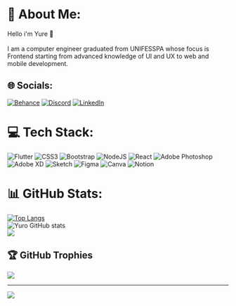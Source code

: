 # 💫 About Me:
Hello i'm Yure 👾<br><br>I am a computer engineer graduated from UNIFESSPA whose focus is Frontend starting from advanced knowledge of UI and UX to web and mobile development. <br>


## 🌐 Socials:
[![Behance](https://img.shields.io/badge/Behance-1769ff?logo=behance&logoColor=white)](https://behance.net/yurosilva) [![Discord](https://img.shields.io/badge/Discord-%237289DA.svg?logo=discord&logoColor=white)](https://discord.gg/yures1lva) [![LinkedIn](https://img.shields.io/badge/LinkedIn-%230077B5.svg?logo=linkedin&logoColor=white)](https://linkedin.com/in/yures1lva) 

# 💻 Tech Stack:
![Flutter](https://img.shields.io/badge/Flutter-%2302569B.svg?style=for-the-badge&logo=Flutter&logoColor=white) ![CSS3](https://img.shields.io/badge/css3-%231572B6.svg?style=for-the-badge&logo=css3&logoColor=white) ![Bootstrap](https://img.shields.io/badge/bootstrap-%23563D7C.svg?style=for-the-badge&logo=bootstrap&logoColor=white) ![NodeJS](https://img.shields.io/badge/node.js-6DA55F?style=for-the-badge&logo=node.js&logoColor=white) ![React](https://img.shields.io/badge/react-%2320232a.svg?style=for-the-badge&logo=react&logoColor=%2361DAFB) ![Adobe Photoshop](https://img.shields.io/badge/adobephotoshop-%2331A8FF.svg?style=for-the-badge&logo=adobephotoshop&logoColor=white) ![Adobe XD](https://img.shields.io/badge/Adobe%20XD-470137?style=for-the-badge&logo=Adobe%20XD&logoColor=#FF61F6) ![Sketch](https://img.shields.io/badge/Sketch-FFB387?style=for-the-badge&logo=sketch&logoColor=black) 	![Figma](https://img.shields.io/badge/figma-%23F24E1E.svg?style=for-the-badge&logo=figma&logoColor=white) ![Canva](https://img.shields.io/badge/Canva-%2300C4CC.svg?style=for-the-badge&logo=Canva&logoColor=white) ![Notion](https://img.shields.io/badge/Notion-%23000000.svg?style=for-the-badge&logo=notion&logoColor=white)
# 📊 GitHub Stats:
[![Top Langs](https://github-readme-stats.vercel.app/api/top-langs/?username=Yures1lva)](https://github.com/anuraghazra/github-readme-stats)</br>
![Yuro GitHub stats](https://github-readme-stats.vercel.app/api?username=Yures1lva&show_icons=true&theme=gruvbox)</br>
![](https://github-readme-streak-stats.herokuapp.com/?user=Yures1lva&theme=dark&hide_border=false)

## 🏆 GitHub Trophies
![](https://github-profile-trophy.vercel.app/?username=Yures1lva&theme=radical&no-frame=false&no-bg=true&margin-w=4)

---
[![](https://visitcount.itsvg.in/api?id=Yures1lva&icon=0&color=0)](https://visitcount.itsvg.in)

<!-- Proudly created with GPRM ( https://gprm.itsvg.in ) -->
